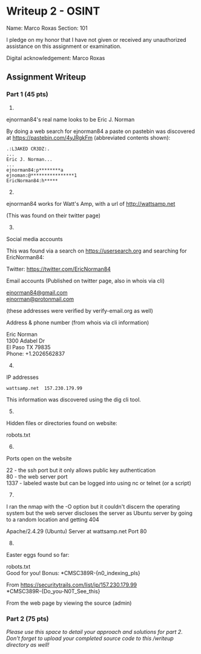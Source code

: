 # Writeup 2 - OSINT

Name: Marco Roxas
Section: 101

I pledge on my honor that I have not given or received any unauthorized assistance on this assignment or examination.

Digital acknowledgement: Marco Roxas

## Assignment Writeup

### Part 1 (45 pts)

1.
ejnorman84's real name looks to be Eric J. Norman

By doing a web search for ejnorman84 a paste on pastebin was discovered at https://pastebin.com/4yJRgkFm (abbreviated contents shown):

    .:L3AKED CR3DZ:.
    ...
    Eric J. Norman...
    ...
    ejnorman84:p********a
    ejnoman:@****************1
    EricNorman84:h*****


2.
ejnorman84 works for Watt's Amp, with a url of http://wattsamp.net

(This was found on their twitter page)

3.
Social media accounts

This was found via a search on https://usersearch.org and searching for EricNorman84:

Twitter: https://twitter.com/EricNorman84

Email accounts (Published on twitter page, also in whois via cli)

ejnorman84@gmail.com  
ejnorman@protonmail.com  

(these addresses were verified by verify-email.org as well)

Address & phone number (from whois via cli information)

Eric Norman  
1300 Adabel Dr  
El Paso TX 79835  
Phone: +1.2026562837

4.
IP addresses

    wattsamp.net  157.230.179.99

This information was discovered using the dig cli tool.

5.
Hidden files or directories found on website:

robots.txt

6.
Ports open on the website

22 - the ssh port but it only allows public key authentication  
80 - the web server port  
1337 - labeled waste but can be logged into using nc or telnet (or a script)  

7.
I ran the nmap with the -O option but it couldn't discern the operating system but the web server discloses the server as Ubuntu server by going to a random location and getting 404

Apache/2.4.29 (Ubuntu) Server at wattsamp.net Port 80

8.
Easter eggs found so far:

robots.txt  
Good for you! Bonus: *CMSC389R-{n0_indexing_pls}

From https://securitytrails.com/list/ip/157.230.179.99  
*CMSC389R-{Do_you-N0T_See_this}

From the web page by viewing the source (admin)


### Part 2 (75 pts)

*Please use this space to detail your approach and solutions for part 2. Don't forget to upload your completed source code to this /writeup directory as well!*
